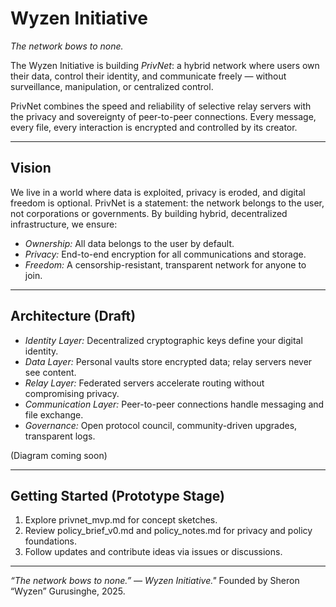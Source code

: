 # Wyzen Initiative

*The network bows to none.*  

The Wyzen Initiative is building *PrivNet*: a hybrid network where users own their data, control their identity, and communicate freely — without surveillance, manipulation, or centralized control.  

PrivNet combines the speed and reliability of selective relay servers with the privacy and sovereignty of peer-to-peer connections. Every message, every file, every interaction is encrypted and controlled by its creator.  

---

## Vision

We live in a world where data is exploited, privacy is eroded, and digital freedom is optional. PrivNet is a statement: the network belongs to the user, not corporations or governments. By building hybrid, decentralized infrastructure, we ensure:

- *Ownership:* All data belongs to the user by default.  
- *Privacy:* End-to-end encryption for all communications and storage.  
- *Freedom:* A censorship-resistant, transparent network for anyone to join.  

---

## Architecture (Draft)

- *Identity Layer:* Decentralized cryptographic keys define your digital identity.  
- *Data Layer:* Personal vaults store encrypted data; relay servers never see content.  
- *Relay Layer:* Federated servers accelerate routing without compromising privacy.  
- *Communication Layer:* Peer-to-peer connections handle messaging and file exchange.  
- *Governance:* Open protocol council, community-driven upgrades, transparent logs.  

(Diagram coming soon)

---

## Getting Started (Prototype Stage)

1. Explore privnet_mvp.md for concept sketches.  
2. Review policy_brief_v0.md and policy_notes.md for privacy and policy foundations.  
3. Follow updates and contribute ideas via issues or discussions.  

---

*“The network bows to none.” — Wyzen Initiative."*
Founded by Sheron “Wyzen” Gurusinghe, 2025.

